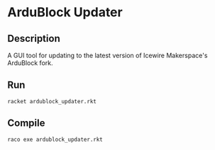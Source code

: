 # ArduBlock Updater

## Description

A GUI tool for updating to the latest version of Icewire Makerspace's ArduBlock fork.

## Run

```
racket ardublock_updater.rkt
```

## Compile

```
raco exe ardublock_updater.rkt
```